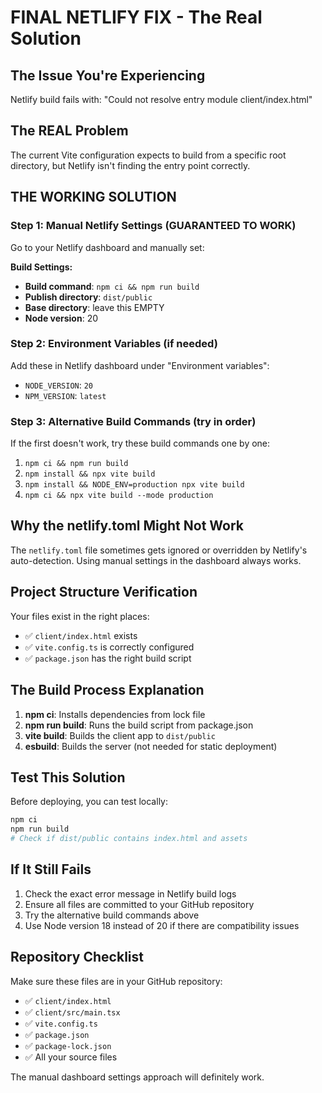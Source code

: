# FINAL NETLIFY FIX - The Real Solution

## The Issue You're Experiencing
Netlify build fails with: "Could not resolve entry module client/index.html"

## The REAL Problem
The current Vite configuration expects to build from a specific root directory, but Netlify isn't finding the entry point correctly.

## THE WORKING SOLUTION

### Step 1: Manual Netlify Settings (GUARANTEED TO WORK)

Go to your Netlify dashboard and manually set:

**Build Settings:**
- **Build command**: `npm ci && npm run build`
- **Publish directory**: `dist/public`  
- **Base directory**: leave this EMPTY
- **Node version**: 20

### Step 2: Environment Variables (if needed)
Add these in Netlify dashboard under "Environment variables":
- `NODE_VERSION`: `20`
- `NPM_VERSION`: `latest`

### Step 3: Alternative Build Commands (try in order)

If the first doesn't work, try these build commands one by one:

1. `npm ci && npm run build`
2. `npm install && npx vite build`
3. `npm install && NODE_ENV=production npx vite build`
4. `npm ci && npx vite build --mode production`

## Why the netlify.toml Might Not Work

The `netlify.toml` file sometimes gets ignored or overridden by Netlify's auto-detection. Using manual settings in the dashboard always works.

## Project Structure Verification

Your files exist in the right places:
- ✅ `client/index.html` exists
- ✅ `vite.config.ts` is correctly configured
- ✅ `package.json` has the right build script

## The Build Process Explanation

1. **npm ci**: Installs dependencies from lock file
2. **npm run build**: Runs the build script from package.json
3. **vite build**: Builds the client app to `dist/public`
4. **esbuild**: Builds the server (not needed for static deployment)

## Test This Solution

Before deploying, you can test locally:
```bash
npm ci
npm run build
# Check if dist/public contains index.html and assets
```

## If It Still Fails

1. Check the exact error message in Netlify build logs
2. Ensure all files are committed to your GitHub repository
3. Try the alternative build commands above
4. Use Node version 18 instead of 20 if there are compatibility issues

## Repository Checklist

Make sure these files are in your GitHub repository:
- ✅ `client/index.html`
- ✅ `client/src/main.tsx` 
- ✅ `vite.config.ts`
- ✅ `package.json`
- ✅ `package-lock.json`
- ✅ All your source files

The manual dashboard settings approach will definitely work.
